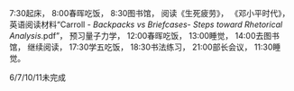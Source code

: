 7:30起床，
8:00春晖吃饭，
8:30图书馆，
阅读《生死疲劳》，
    《邓小平时代》，
    英语阅读材料“Carroll - _Backpacks vs Briefcases- Steps toward Rhetorical Analysis_.pdf”，
    预习量子力学，
12:00春晖吃饭，
13:00睡觉，
14:00去图书馆，
    继续阅读，
17:30学五吃饭，
18:30书法练习，
21:00部长会议，
11:30睡觉。

6/7/10/11未完成
